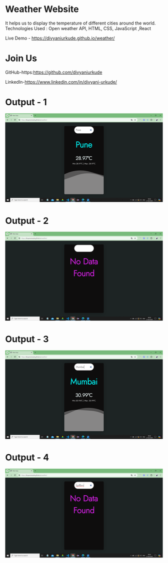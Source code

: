 # Weather Website

It helps us to display the temperature of different cities around the world. 
Technologies Used : Open weather API, HTML, CSS, JavaScript ,React

Live Demo - https://divyaniurkude.github.io/weather/

# Join Us

GitHub-https:https://github.com/divyaniurkude

LinkedIn-https://www.linkedin.com/in/divyani-urkude/

# Output - 1

![Screenshot (1)](https://github.com/divyaniurkude/weather/blob/main/Screenshot%20(1).png)

# Output - 2

![Screenshot (2)](https://github.com/divyaniurkude/weather/blob/main/Screenshot%20(2).png)

# Output - 3

![Screenshot (3)](https://github.com/divyaniurkude/weather/blob/main/Screenshot%20(3).png)


# Output - 4

![Screenshot (4)](https://github.com/divyaniurkude/weather/blob/main/Screenshot%20(4).png)



